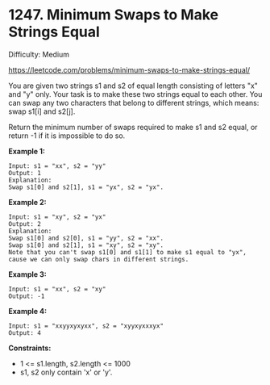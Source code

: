# 1247. Minimum Swaps to Make Strings Equal

Difficulty: Medium

https://leetcode.com/problems/minimum-swaps-to-make-strings-equal/

You are given two strings s1 and s2 of equal length consisting of letters "x" and "y" only. Your task is to make these two strings equal to each other. You can swap any two characters that belong to different strings, which means: swap s1[i] and s2[j].

Return the minimum number of swaps required to make s1 and s2 equal, or return -1 if it is impossible to do so.

**Example 1:**
```
Input: s1 = "xx", s2 = "yy"
Output: 1
Explanation: 
Swap s1[0] and s2[1], s1 = "yx", s2 = "yx".
```

**Example 2:**
```
Input: s1 = "xy", s2 = "yx"
Output: 2
Explanation: 
Swap s1[0] and s2[0], s1 = "yy", s2 = "xx".
Swap s1[0] and s2[1], s1 = "xy", s2 = "xy".
Note that you can't swap s1[0] and s1[1] to make s1 equal to "yx", cause we can only swap chars in different strings.
```

**Example 3:**
```
Input: s1 = "xx", s2 = "xy"
Output: -1
```

**Example 4:**
```
Input: s1 = "xxyyxyxyxx", s2 = "xyyxyxxxyx"
Output: 4
```

**Constraints:**

* 1 <= s1.length, s2.length <= 1000
* s1, s2 only contain 'x' or 'y'.
